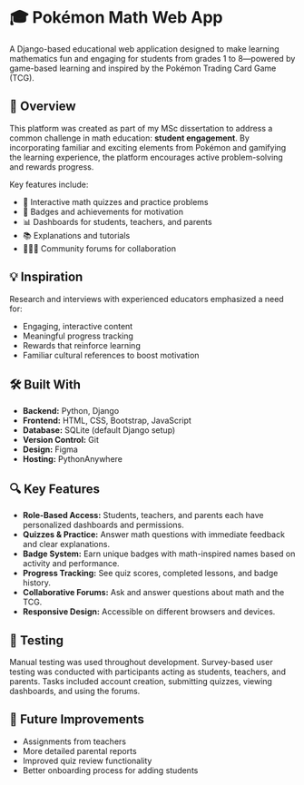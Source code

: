 # 🎓 Pokémon Math Web App

A Django-based educational web application designed to make learning mathematics fun and engaging for students from grades 1 to 8—powered by game-based learning and inspired by the Pokémon Trading Card Game (TCG).

## 🌟 Overview

This platform was created as part of my MSc dissertation to address a common challenge in math education: **student engagement**. By incorporating familiar and exciting elements from Pokémon and gamifying the learning experience, the platform encourages active problem-solving and rewards progress.

Key features include:

- 🎯 Interactive math quizzes and practice problems
- 🏅 Badges and achievements for motivation
- 📊 Dashboards for students, teachers, and parents
- 📚 Explanations and tutorials
- 🧑‍🤝‍🧑 Community forums for collaboration

## 💡 Inspiration

Research and interviews with experienced educators emphasized a need for:

- Engaging, interactive content
- Meaningful progress tracking
- Rewards that reinforce learning
- Familiar cultural references to boost motivation

## 🛠️ Built With

- **Backend:** Python, Django
- **Frontend:** HTML, CSS, Bootstrap, JavaScript
- **Database:** SQLite (default Django setup)
- **Version Control:** Git
- **Design:** Figma
- **Hosting:** PythonAnywhere

## 🔍 Key Features

- **Role-Based Access:** Students, teachers, and parents each have personalized dashboards and permissions.
- **Quizzes & Practice:** Answer math questions with immediate feedback and clear explanations.
- **Badge System:** Earn unique badges with math-inspired names based on activity and performance.
- **Progress Tracking:** See quiz scores, completed lessons, and badge history.
- **Collaborative Forums:** Ask and answer questions about math and the TCG.
- **Responsive Design:** Accessible on different browsers and devices.

## 🧪 Testing

Manual testing was used throughout development. Survey-based user testing was conducted with participants acting as students, teachers, and parents. Tasks included account creation, submitting quizzes, viewing dashboards, and using the forums.

## 🧩 Future Improvements

- Assignments from teachers
- More detailed parental reports
- Improved quiz review functionality
- Better onboarding process for adding students

